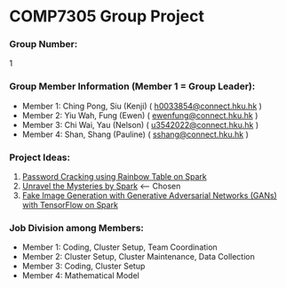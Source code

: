# COMP7305 Group Project

### Group Number:
1

### Group Member Information (Member 1 = Group Leader):

- Member 1: Ching Pong, Siu (Kenji) ( h0033854@connect.hku.hk )
- Member 2: Yiu Wah, Fung (Ewen) ( ewenfung@connect.hku.hk )
- Member 3: Chi Wai, Yau (Nelson) ( u3542022@connect.hku.hk )
- Member 4: Shan, Shang (Pauline) ( sshang@connect.hku.hk )

### Project Ideas:

1. [Password Cracking using Rainbow Table on Spark](rainbow-table.md)
1. [Unravel the Mysteries by Spark](solving-mysteries.md) <-- Chosen
1. [Fake Image Generation with Generative Adversarial Networks (GANs) with TensorFlow on Spark](fake_image_generation_with_gans.md)

### Job Division among Members:

- Member 1: Coding, Cluster Setup, Team Coordination
- Member 2: Cluster Setup, Cluster Maintenance, Data Collection
- Member 3: Coding, Cluster Setup
- Member 4: Mathematical Model
